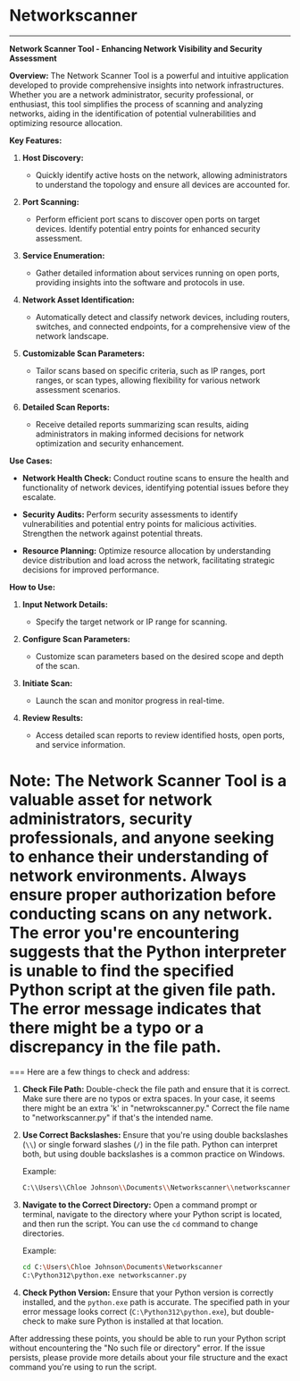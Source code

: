 # Networkscanner

---

**Network Scanner Tool - Enhancing Network Visibility and Security Assessment**

**Overview:**
The Network Scanner Tool is a powerful and intuitive application developed to provide comprehensive insights into network infrastructures. Whether you are a network administrator, security professional, or enthusiast, this tool simplifies the process of scanning and analyzing networks, aiding in the identification of potential vulnerabilities and optimizing resource allocation.

**Key Features:**

1. **Host Discovery:**
   - Quickly identify active hosts on the network, allowing administrators to understand the topology and ensure all devices are accounted for.

2. **Port Scanning:**
   - Perform efficient port scans to discover open ports on target devices. Identify potential entry points for enhanced security assessment.

3. **Service Enumeration:**
   - Gather detailed information about services running on open ports, providing insights into the software and protocols in use.

4. **Network Asset Identification:**
   - Automatically detect and classify network devices, including routers, switches, and connected endpoints, for a comprehensive view of the network landscape.

5. **Customizable Scan Parameters:**
   - Tailor scans based on specific criteria, such as IP ranges, port ranges, or scan types, allowing flexibility for various network assessment scenarios.

6. **Detailed Scan Reports:**
   - Receive detailed reports summarizing scan results, aiding administrators in making informed decisions for network optimization and security enhancement.

**Use Cases:**

- **Network Health Check:**
  Conduct routine scans to ensure the health and functionality of network devices, identifying potential issues before they escalate.

- **Security Audits:**
  Perform security assessments to identify vulnerabilities and potential entry points for malicious activities. Strengthen the network against potential threats.

- **Resource Planning:**
  Optimize resource allocation by understanding device distribution and load across the network, facilitating strategic decisions for improved performance.

**How to Use:**

1. **Input Network Details:**
   - Specify the target network or IP range for scanning.

2. **Configure Scan Parameters:**
   - Customize scan parameters based on the desired scope and depth of the scan.

3. **Initiate Scan:**
   - Launch the scan and monitor progress in real-time.

4. **Review Results:**
   - Access detailed scan reports to review identified hosts, open ports, and service information.

**Note:**
The Network Scanner Tool is a valuable asset for network administrators, security professionals, and anyone seeking to enhance their understanding of network environments. Always ensure proper authorization before conducting scans on any network.
The error you're encountering suggests that the Python interpreter is unable to find the specified Python script at the given file path. The error message indicates that there might be a typo or a discrepancy in the file path.
===

===
Here are a few things to check and address:

1. **Check File Path:**
   Double-check the file path and ensure that it is correct. Make sure there are no typos or extra spaces. In your case, it seems there might be an extra 'k' in "netwrokscanner.py." Correct the file name to "networkscanner.py" if that's the intended name.

2. **Use Correct Backslashes:**
   Ensure that you're using double backslashes (`\\`) or single forward slashes (`/`) in the file path. Python can interpret both, but using double backslashes is a common practice on Windows.

   Example:
   ```bash
   C:\\Users\\Chloe Johnson\\Documents\\Networkscanner\\networkscanner.py
   ```

3. **Navigate to the Correct Directory:**
   Open a command prompt or terminal, navigate to the directory where your Python script is located, and then run the script. You can use the `cd` command to change directories.

   Example:
   ```bash
   cd C:\Users\Chloe Johnson\Documents\Networkscanner
   C:\Python312\python.exe networkscanner.py
   ```

4. **Check Python Version:**
   Ensure that your Python version is correctly installed, and the `python.exe` path is accurate. The specified path in your error message looks correct (`C:\Python312\python.exe`), but double-check to make sure Python is installed at that location.

After addressing these points, you should be able to run your Python script without encountering the "No such file or directory" error. If the issue persists, please provide more details about your file structure and the exact command you're using to run the script.
